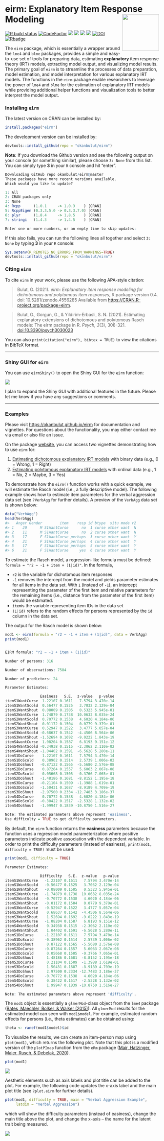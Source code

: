 
<!-- README.md is generated from README.Rmd. Please edit that file -->

# eirm: Explanatory Item Response Modeling <img src="man/figures/eirm_logo.png" align="right" width="120" />

[![R build
status](https://github.com/okanbulut/eirm/workflows/R-CMD-check/badge.svg)](https://github.com/okanbulut/eirm/actions)
[![CodeFactor](https://www.codefactor.io/repository/github/okanbulut/eirm/badge)](https://www.codefactor.io/repository/github/okanbulut/eirm)
[![](https://www.r-pkg.org/badges/version/eirm?color=orange)](https://cran.r-project.org/package=eirm)
[![](https://img.shields.io/badge/devel%20version-0.6-yellow.svg)](https://github.com/okanbulut/eirm)
[![](http://cranlogs.r-pkg.org/badges/grand-total/eirm?color=blue)](https://cran.r-project.org/package=eirm)
[![](http://cranlogs.r-pkg.org/badges/eirm)](https://cranlogs.r-pkg.org/)
[![DOI](https://zenodo.org/badge/DOI/10.5281/zenodo.4556285.svg)](https://doi.org/10.5281/zenodo.4556285)
[![Rbadge](https://img.shields.io/badge/Build%20with-♥%20and%20R-red)](https://github.com/okanbulut/eirm)

The `eirm` package, which is essentially a wrapper around the `lme4` and
`blme` packages, provides a simple and easy-to-use set of tools for
preparing data, estimating **explanatory** item response theory (IRT)
models, extracting model output, and visualizing model results. The
primary goal of `eirm` is to streamline the processes of data
preparation, model estimation, and model interpretation for various
explanatory IRT models. The functions in the `eirm` package enable
researchers to leverage the power of `lme4` and `blme` for the
estimation of explanatory IRT models while providing additional helper
functions and visualization tools to better interpret the model output.

### Installing `eirm`

The latest version on CRAN can be installed by:

``` r
install.packages("eirm")
```

The development version can be installed by:

``` r
devtools::install_github(repo = "okanbulut/eirm")
```

**Note:** If you download the Github version and see the following
output on your console (or something similar), please choose `3: None`
from this list. You can simply type **3** in your `R` console and hit
“enter”.

``` r
Downloading GitHub repo okanbulut/eirm@master
These packages have more recent versions available.
Which would you like to update?

1: All                                      
2: CRAN packages only                       
3: None                                     
4: Rcpp      (1.0.1     -> 1.0.3    ) [CRAN]
5: RcppEigen (0.3.3.5.0 -> 0.3.3.7.0) [CRAN]
6: plyr      (1.8.4     -> 1.8.5    ) [CRAN]
7: stringi   (1.4.3     -> 1.4.5    ) [CRAN]

Enter one or more numbers, or an empty line to skip updates:
```

If this also fails, you can run the following lines all together and
select `3: None` by typing **3** in your `R` console:

``` r
Sys.setenv(R_REMOTES_NO_ERRORS_FROM_WARNINGS=TRUE)
devtools::install_github(repo = "okanbulut/eirm")
```

### Citing `eirm`

To cite `eirm` in your work, please use the following APA-style
citation:

> Bulut, O. (2021). *eirm: Explanatory item response modeling for
> dichotomous and polytomous item responses*, R package version 0.4.
> doi: 10.5281/zenodo.4556285 Available from
> <https://CRAN.R-project.org/package=eirm>.

> Bulut, O., Gorgun, G., & Yildirim-Erbasli, S. N. (2021). Estimating
> explanatory extensions of dichotomous and polytomous Rasch models: The
> eirm package in R. *Psych, 3*(3), 308-321. <doi:10.3390/psych3030023>

You can also `print(citation("eirm"), bibtex = TRUE)` to view the
citations in BibTeX format.

------------------------------------------------------------------------

### Shiny GUI for `eirm`

You can use `eirmShiny()` to open the Shiny GUI for the `eirm` function:

![](man/figures/eirmGIF.gif)

I plan to expand the Shiny GUI with additional features in the future.
Please let me know if you have any suggestions or comments.

------------------------------------------------------------------------

### Examples

Please visit <https://okanbulut.github.io/eirm> for documentation and
vignettes. For questions about the functionality, you may either contact
me via email or also file an issue.

On the package [website](https://okanbulut.github.io/eirm), you can
access two vignettes demonstrating how to use `eirm` for:

1.  [Estimating dichotomous explanatory IRT
    models](https://okanbulut.github.io/eirm/articles/dich_vignette.html)
    with binary data (e.g., 0 = Wrong, 1 = Right)
2.  [Estimating polytomous explanatory IRT
    models](https://okanbulut.github.io/eirm/articles/poly_vignette.html)
    with ordinal data (e.g., 1 = No, 2 = Maybe, 3 = Yes)

To demonstrate how the `eirm()` function works with a quick example, we
will estimate the Rasch model (i.e., a fully descriptive model). The
following example shows how to estimate item parameters for the verbal
aggression data set (see `?VerbAgg` for further details). A preview of
the `VerbAgg` data set is shown below:

``` r
data("VerbAgg")
head(VerbAgg)
#>   Anger Gender        item    resp id btype  situ mode r2
#> 1    20      M S1WantCurse      no  1 curse other want  N
#> 2    11      M S1WantCurse      no  2 curse other want  N
#> 3    17      F S1WantCurse perhaps  3 curse other want  Y
#> 4    21      F S1WantCurse perhaps  4 curse other want  Y
#> 5    17      F S1WantCurse perhaps  5 curse other want  Y
#> 6    21      F S1WantCurse     yes  6 curse other want  Y
```

To estimate the Rasch model, a regression-like formula must be defined:
`formula = "r2 ~ -1 + item + (1|id)"`. In the formula,

-   `r2` is the variable for dichotomous item responses
-   `-1` removes the intercept from the model and yields parameter
    estimates for all items in the data set. With `1` (instead of `-1`),
    an intercept representing the parameter of the first item and
    relative parameters for the remaining items (i.e., distance from the
    parameter of the first item) would be estimated.
-   `item`is the variable representing item IDs in the data set
-   `(1|id)` refers to the random effects for persons represented by the
    `id` column in the data set.

The output for the Rasch model is shown below:

``` r
mod1 <- eirm(formula = "r2 ~ -1 + item + (1|id)", data = VerbAgg)
print(mod1)


EIRM formula: "r2 ~ -1 + item + (1|id)" 

Number of persons: 316 

Number of observations: 7584 

Number of predictors: 24 

Parameter Estimates:

                Easiness   S.E.  z-value   p-value
itemS1WantCurse  1.22107 0.1611   7.5794 3.470e-14
itemS1WantScold  0.56477 0.1525   3.7032 2.129e-04
itemS1WantShout  0.08009 0.1505   0.5323 5.945e-01
itemS2WantCurse  1.74879 0.1738  10.0632 8.035e-24
itemS2WantScold  0.70772 0.1538   4.6020 4.184e-06
itemS2WantShout  0.01172 0.1504   0.0779 9.379e-01
itemS3WantCurse  0.52947 0.1522   3.4777 5.057e-04
itemS3WantScold -0.68637 0.1542  -4.4506 8.564e-06
itemS3WantShout -1.52694 0.1692  -9.0222 1.843e-19
itemS4wantCurse  1.08204 0.1587   6.8193 9.151e-12
itemS4WantScold -0.34938 0.1515  -2.3062 2.110e-02
itemS4WantShout -1.04402 0.1591  -6.5628 5.280e-11
itemS1DoCurse    1.22107 0.1611   7.5794 3.470e-14
itemS1DoScold    0.38962 0.1514   2.5739 1.006e-02
itemS1DoShout   -0.87122 0.1565  -5.5680 2.576e-08
itemS2DoCurse    0.87264 0.1557   5.6063 2.067e-08
itemS2DoScold   -0.05668 0.1505  -0.3766 7.065e-01
itemS2DoShout   -1.48186 0.1681  -8.8152 1.195e-18
itemS3DoCurse   -0.21104 0.1509  -1.3988 1.619e-01
itemS3DoScold   -1.50431 0.1687  -8.9189 4.709e-19
itemS3DoShout   -2.97500 0.2334 -12.7483 3.186e-37
itemS4DoCurse    0.70772 0.1538   4.6020 4.184e-06
itemS4DoScold   -0.38422 0.1517  -2.5328 1.132e-02
itemS4DoShout   -1.99947 0.1839 -10.8750 1.516e-27

Note: The estimated parameters above represent 'easiness'.
Use difficulty = TRUE to get difficulty parameters.
```

By default, the `eirm` function returns the **easiness** parameters
because the function uses a regression model parameterization where
positive parameters indicate positive association with the dependent
variable. In order to print the difficulty parameters (instead of
easiness), `print(mod1, difficulty = TRUE)` must be used:

``` r
print(mod1, difficulty = TRUE)

Parameter Estimates:

                Difficulty   S.E.  z-value   p-value
itemS1WantCurse   -1.22107 0.1611   7.5794 3.470e-14
itemS1WantScold   -0.56477 0.1525   3.7032 2.129e-04
itemS1WantShout   -0.08009 0.1505   0.5323 5.945e-01
itemS2WantCurse   -1.74879 0.1738  10.0632 8.035e-24
itemS2WantScold   -0.70772 0.1538   4.6020 4.184e-06
itemS2WantShout   -0.01172 0.1504   0.0779 9.379e-01
itemS3WantCurse   -0.52947 0.1522   3.4777 5.057e-04
itemS3WantScold    0.68637 0.1542  -4.4506 8.564e-06
itemS3WantShout    1.52694 0.1692  -9.0222 1.843e-19
itemS4wantCurse   -1.08204 0.1587   6.8193 9.151e-12
itemS4WantScold    0.34938 0.1515  -2.3062 2.110e-02
itemS4WantShout    1.04402 0.1591  -6.5628 5.280e-11
itemS1DoCurse     -1.22107 0.1611   7.5794 3.470e-14
itemS1DoScold     -0.38962 0.1514   2.5739 1.006e-02
itemS1DoShout      0.87122 0.1565  -5.5680 2.576e-08
itemS2DoCurse     -0.87264 0.1557   5.6063 2.067e-08
itemS2DoScold      0.05668 0.1505  -0.3766 7.065e-01
itemS2DoShout      1.48186 0.1681  -8.8152 1.195e-18
itemS3DoCurse      0.21104 0.1509  -1.3988 1.619e-01
itemS3DoScold      1.50431 0.1687  -8.9189 4.709e-19
itemS3DoShout      2.97500 0.2334 -12.7483 3.186e-37
itemS4DoCurse     -0.70772 0.1538   4.6020 4.184e-06
itemS4DoScold      0.38422 0.1517  -2.5328 1.132e-02
itemS4DoShout      1.99947 0.1839 -10.8750 1.516e-27

Note: The estimated parameters above represent 'difficulty'.
```

The `mod1` object is essentially a `glmerMod`-class object from the
`lme4` package ([Bates, Maechler, Bolker, & Walker
(2015)](https://www.jstatsoft.org/article/view/v067i01)). All `glmerMod`
results for the estimated model can seen with `mod1$model`. For example,
estimated random effects for persons (i.e., theta estimates) can be
obtained using:

``` r
theta <- ranef(mod1$model)$id
```

To visualize the results, we can create an item-person map using
`plot(mod1)`, which returns the following plot. Note that this plot is a
modified version of the `plotPImap` function from the `eRm` package
([Mair, Hatzinger, Maier, Rusch, & Debelak,
2020](https://cran.r-project.org/web/packages/eRm/index.html)).

``` r
plot(mod1)
```

![](man/figures/itempersonmap-rasch1.png)

Aesthetic elements such as axis labels and plot title can be added to
the plot. For example, the following code updates the x-axis label and
the main plot title (see `?plot.eirm` for further details).

``` r
plot(mod1, difficulty = TRUE, main = "Verbal Aggression Example", 
     latdim = "Verbal Aggression")
```

which will show the difficulty parameters (instead of easiness), change
the main title above the plot, and change the x-axis – the name for the
latent trait being measured.

![](man/figures/itempersonmap-rasch2.png)
